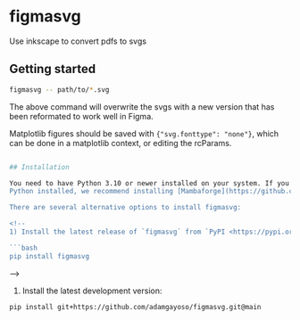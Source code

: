 # figmasvg

Use inkscape to convert pdfs to svgs

## Getting started

```bash
figmasvg -- path/to/*.svg
```

The above command will overwrite the svgs with a new version that has been reformated to work well in Figma.

Matplotlib figures should be saved with `{"svg.fonttype": "none"}`, which can be done in a matplotlib context, or editing the rcParams.

````bash

## Installation

You need to have Python 3.10 or newer installed on your system. If you don't have
Python installed, we recommend installing [Mambaforge](https://github.com/conda-forge/miniforge#mambaforge).

There are several alternative options to install figmasvg:

<!--
1) Install the latest release of `figmasvg` from `PyPI <https://pypi.org/project/figmasvg/>`_:

```bash
pip install figmasvg
````

-->

1. Install the latest development version:

```bash
pip install git+https://github.com/adamgayoso/figmasvg.git@main
```
